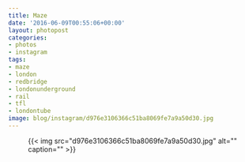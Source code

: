 ```yaml
---
title: Maze
date: '2016-06-09T00:55:06+00:00'
layout: photopost
categories:
- photos
- instagram
tags:
- maze
- london
- redbridge
- londonunderground
- rail
- tfl
- londontube
image: blog/instagram/d976e3106366c51ba8069fe7a9a50d30.jpg
---
```


<figure class="photo photo--square">
  {{< img src="d976e3106366c51ba8069fe7a9a50d30.jpg" alt="" caption="" >}}

</figure>




